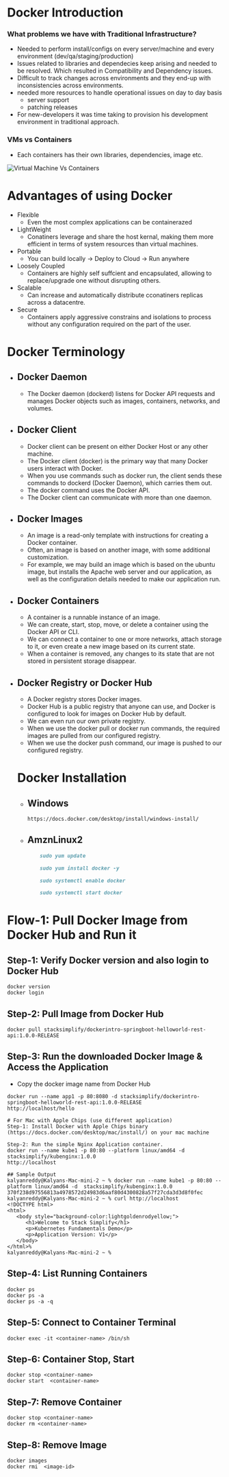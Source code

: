 # Docker Introduction
### What problems we have with Traditional Infrastructure?
- Needed to perform install/configs on every server/machine and every environment (dev/qa/staging/production)
- Issues related to libraries and dependecies keep arising and needed to be resolved. Which resulted in Compatibility and Dependency issues.
- Difficult to track changes across environments and they end-up with inconsistencies across environments.
- needed more resources to handle operational issues on day to day basis
    - server support
    - patching releases
- For new-developers it was time taking to provision his development environment in traditional approach.

### VMs vs Containers 
- Each containers has their own libraries, dependencies, image etc.

![Virtual Machine Vs Containers](https://k21academy.com/wp-content/uploads/2020/05/2020_05_13_12_19_07_PowerPoint_Slide_Show_Azure_AZ104_M01_Compute_ed1_-1536x701.png)

# Advantages of using Docker
- Flexible
    - Even the most complex applications can be containerazed
- LightWeight
    - Conatiners leverage and share the host kernal, making them more efficient in terms of system resources than virtual machines.
- Portable
    - You can build locally -> Deploy to Cloud -> Run anywhere
- Loosely Coupled
    - Containers are highly self suffcient and encapsulated, 
    allowing to replace/upgrade one without disrupting others.
- Scalable
    - Can increase and automatically distribute cconatiners replicas across a datacentre.
- Secure
    - Containers apply aggressive constrains and isolations to process without any configuration required on the part of the user.

# Docker Terminology 
- ## Docker Daemon
    - The Docker daemon (dockerd) listens for Docker API requests and manages Docker objects
such as images, containers, networks, and volumes.
- ## Docker Client
    - Docker client can be present on either Docker Host or any other machine.
    - The Docker client (docker) is the primary way that many Docker users interact with Docker.
    - When you use commands such as docker run, the client sends these commands to dockerd (Docker Daemon), which carries them out.
    - The docker command uses the Docker API.
    - The Docker client can communicate with more than one daemon.
- ## Docker Images
    - An image is a read-only template with instructions for creating a Docker container.
    - Often, an image is based on another image, with some additional customization.
    - For example, we may build an image which is based on the ubuntu image, but installs the
Apache web server and our application, as well as the configuration details needed to make
our application run.
- ## Docker Containers
    - A container is a runnable instance of an image.
    - We can create, start, stop, move, or delete a container using the Docker API or CLI.
    - We can connect a container to one or more networks, attach storage to it, or even create a new image based on its current state.
    - When a container is removed, any changes to its state that are not stored in persistent storage disappear.

- ## Docker Registry or Docker Hub
    - A Docker registry stores Docker images.
    - Docker Hub is a public registry that anyone can use, and Docker is configured to look for images on Docker Hub by default.
    - We can even run our own private registry.
    - When we use the docker pull or docker run commands, the required images are pulled from our configured registry.
    - When we use the docker push command, our image is pushed to our configured registry.

    # Docker Installation
     - ## Windows 
        ```https://docs.docker.com/desktop/install/windows-install/```

     - ## AmznLinux2 
        ```markdown
            sudo yum update

            sudo yum install docker -y

            sudo systemctl enable docker

            sudo systemctl start docker
        ```

# Flow-1: Pull Docker Image from Docker Hub and Run it

## Step-1: Verify Docker version and also login to Docker Hub
```
docker version
docker login
```

## Step-2: Pull Image from Docker Hub
```
docker pull stacksimplify/dockerintro-springboot-helloworld-rest-api:1.0.0-RELEASE
```

## Step-3: Run the downloaded Docker Image & Access the Application
- Copy the docker image name from Docker Hub
```
docker run --name app1 -p 80:8080 -d stacksimplify/dockerintro-springboot-helloworld-rest-api:1.0.0-RELEASE
http://localhost/hello

# For Mac with Apple Chips (use different application)
Step-1: Install Docker with Apple Chips binary (https://docs.docker.com/desktop/mac/install/) on your mac machine

Step-2: Run the simple Nginx Application container. 
docker run --name kube1 -p 80:80 --platform linux/amd64 -d  stacksimplify/kubenginx:1.0.0
http://localhost

## Sample Output
kalyanreddy@Kalyans-Mac-mini-2 ~ % docker run --name kube1 -p 80:80 --platform linux/amd64 -d  stacksimplify/kubenginx:1.0.0
370f238d97556813a4978572d24983d6aaf80d4300828a57f27cda3d3d8f0fec
kalyanreddy@Kalyans-Mac-mini-2 ~ % curl http://localhost
<!DOCTYPE html>
<html>
   <body style="background-color:lightgoldenrodyellow;">
      <h1>Welcome to Stack Simplify</h1>
      <p>Kubernetes Fundamentals Demo</p>
      <p>Application Version: V1</p>
   </body>
</html>%
kalyanreddy@Kalyans-Mac-mini-2 ~ % 

```

## Step-4: List Running Containers
```
docker ps
docker ps -a
docker ps -a -q
```

## Step-5: Connect to Container Terminal
```
docker exec -it <container-name> /bin/sh
```

## Step-6: Container Stop, Start 
```
docker stop <container-name>
docker start  <container-name>
```

## Step-7: Remove Container 
```
docker stop <container-name> 
docker rm <container-name>
```

## Step-8: Remove Image
```
docker images
docker rmi  <image-id>
```

